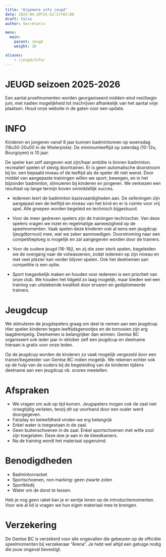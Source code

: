 ```yaml
---
title: "Algemene info jeugd"
date: 2025-04-20T15:52:17+02:00
draft: false
author: Secretaris

menu:
  main:
    parent: Jeugd
    weight: 10

aliases:
    - /jeugd/info/     
---
```






# JEUGD seizoen 2025-2026 <br />
Een aantal proefmomenten worden georganiseerd midden-eind mei/begin juni, met nadien mogelijkheid tot inschrijven afhankelijk van het aantal vrije plaatsen. Houd onze website in de gaten voor een update. 


 
# INFO
Kinderen en jongeren vanaf 8 jaar kunnen badmintonnen op woensdag (18u30-20u00 in de Wielerpiste). De minimumleeftijd op zaterdag (10-12u, Bourgoyen) is 10 jaar.  

De speler kan zelf aangeven wat zijn/haar ambitie is binnen badminton. recreatief  spelen of stevig doortrainen. Er is geen automatische doorstroom bij bv. een bepaald niveau of de leeftijd als de speler dit niet wenst. Door middel van aangepaste trainingen willen we sport, bewegen, en in het bijzonder badminton, stimuleren bij kinderen en jongeren. We verkiezen een resultaat op lange termijn boven onmiddellijk succes.

* Iedereen leert de badminton basisvaardigheden aan. De oefeningen zijn aangepast een de leeftijd en niveau van het kind en er is ruimte voor vrij spel. Alle groepen worden begeleid en technisch bijgestuurd.

* Voor de meer gedreven spelers zijn de trainingen technischer. Van deze spelers vragen we inzet en regelmatige aanwezigheid op de speelmomenten. Vaak spelen deze kinderen ook al eens een jeugdcup (jeugdtornooi) mee, wat we zeker aanmoedigen. Doorstroming naar een competitieploeg is mogelijk en zal aangegeven worden door de trainers. 

* Voor de oudere jeugd (16-18j), en zij die zeer sterk spelen, begeleiden we de overgang naar de volwassenen, zodat iedereen op zijn niveau en met veel plezier kan verder blijven spelen. Ook het deelnemen aan competitie is een optie. 

* Sport toegankelijk maken en houden voor iedereen is een prioriteit van onze club. We houden het lidgeld zo laag mogelijk, maar bieden wel een training van uitstekende kwaliteit door ervaren en gediplomeerde trainers.


# Jeugdcup
We stimuleren de jeugdspelers graag om deel te nemen aan een jeugdcup. Hier spelen kinderen tegen leeftijdsgenootjes en de tornooien zijn erg laagdrempelig. Deelnemen is belangrijker dan winnen. Gentse BC organiseert ook ieder jaar in oktober zelf een jeugdcup en deelname hieraan is gratis voor onze leden.

Op de jeugdcup worden de kinderen zo vaak mogelijk vergezeld door een trainer/begeleider van Gentse BC indien mogelijk. We rekenen echter ook op de hulp van de ouders bij de begeleiding van de kinderen tijdens deelname aan een jeugdcup vb. scores meetellen.

# Afspraken

* We vragen om aub op tijd komen. Jeugspelers mogen ook de zaal niet vroegtijdig verlaten, tenzij dit op voorhand door een ouder werd doorgegeven.
* Fairplay en beleefdheid vinden we erg belangrijk
* Enkel water is toegestaan in de zaal.
* Geen buitenschoenen in de zaal. Enkel sportschoenen met witte zool zijn toegelaten. Deze doe je aan in de kleedkamers.
* Na de training wordt het materiaal opgeruimd.


# Benodigdheden

*  Badmintonracket
*  Sportschoenen, non marking: geen zwarte zolen
*  Sportkledij
*  Water om de dorst te lessen.

Heb je nog geen raket kan je er eentje lenen op de introductiemomenten. Voor wie al lid is vragen we hun eigen materiaal mee te brengen.  



# Verzekering

De Gentse BC is verzekerd voor alle ongevallen die gebeuren op de officiële speelmomenten bij verzekeraar “Arena”. Je hebt wel altijd een getuige nodig die jouw ongeval bevestigt.



